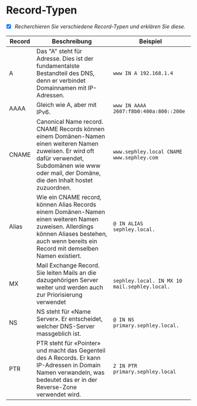 # Record-Typen
- [x] *Recherchieren Sie verschiedene Record-Typen und erklären Sie diese.*

|**Record** |**Beschreibung** |**Beispiel** |
|---|---|---|
|A |Das "A" steht für Adresse. Dies ist der fundamentalste Bestandteil des DNS, denn er verbindet Domainnamen mit IP-Adressen. |`www IN A 192.168.1.4` |
|AAAA |Gleich wie A, aber mit IPv6. |`www IN AAAA 2607:f8b0:400a:800::200e` |
|CNAME |Canonical Name record. CNAME Records können einem Domänen-Namen einen weiteren Namen zuweisen. Er wird oft dafür verwendet, Subdomänen wie www oder mail, der Domäne, die den Inhalt hostet zuzuordnen. |`www.sephley.local CNAME www.sephley.com` |
|Alias |Wie ein CNAME record, können Alias Records einem Domänen-Namen einen weiteren Namen zuweisen. Allerdings können Aliases bestehen, auch wenn bereits ein Record mit demselben Namen existiert. |`@ IN ALIAS sephley.local.` |
|MX |Mail Exchange Record. Sie leiten Mails an die dazugehörigen Server weiter und werden auch zur Priorisierung verwendet |`sephley.local. IN MX 10 mail.sephley.local.` |
|NS |NS steht für «Name Server». Er entscheidet, welcher DNS-Server massgeblich ist. |`@ IN NS primary.sephley.local.` |
|PTR |PTR steht für «Pointer» und macht das Gegenteil des A Records. Er kann IP-Adressen in Domain Namen verwandeln, was bedeutet das er in der Reverse-Zone verwendet wird. |`2 IN PTR primary.sephley.local` |